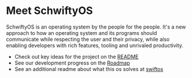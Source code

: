 # Meet SchwiftyOS

SchwiftyOS is an operating system by the people for the people. It's a new approach to how an operating system and its programs should communicate while respecting the user and their privacy, while also enabling developers with rich features, tooling and unrivaled productivity.

- Check out key ideas for the project on the [README](https://github.com/schwiftyos/readme)
- See our development progress on the [Roadmap](https://github.com/schwiftyos/roadmap)
- See an additional readme about what this os solves at [swiftos](https://github.com/boldflight/swiftos)
